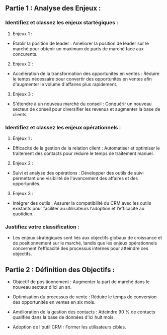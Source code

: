 ## Partie 1 : Analyse des Enjeux :

### Identifiez et classez les enjeux startégiques :

1. Enjeux 1 :

- Établir la position de leader : Ameliorer la position de leader sur le marché pour obtenir un maximum de parts de marché face aux concurents.

2. Enjeux 2 :

- Accélération de la transformation des opportunités en ventes : Réduire le temps nécessaire pour convertir des opportunités en ventes afin d'augmenter le volume d'affaires plus rapidement.

3. Enjeux 3 :

- S'étendre à un nouveau marché du conseil : Conquérir un nouveau secteur de conseil pour diversifier les revenus et augmenter la base de clients.

### Identifiez et classez les enjeux opérationnels :

1. Enjeux 1 :

- Efficacité de la gestion de la relation client : Automatiser et optimiser le traitement des contacts pour réduire le temps de traitement manuel.

2. Enjeux 2 :

- Suivi et analyse des opérations : Développer des outils de suivi permettant une visibilité de l'avancement des affaires et des opportunités.

3. Enjeux 3 :

- Intégrer des outils : Assurer la compatibilité du CRM avec les outils existants pour faciliter au utilisateurs l’adoption et l’efficacité au quotidien.

### Justifiez votre classification :

- Les enjeux stratégiques sont liés aux objectifs globaux de croissance et de positionnement sur le marché, tandis que les enjeux opérationnels concernent l'efficacité des processus internes pour atteindre ces objectifs.

## Partie 2 : Définition des Objectifs :

- Objectif de positionnement : Augmenter la part de marché dans le nouveau secteur d'ici un an.

- Optimisation du processus de vente : Réduire le temps de conversion des opportunités en ventes en six mois.

- Amélioration de la gestion des contacts : Atteindre 90 % de contacts qualifiés dans la base de données d'ici huit mois.

- Adoption de l'outil CRM : Former les utilisateurs cibles.
